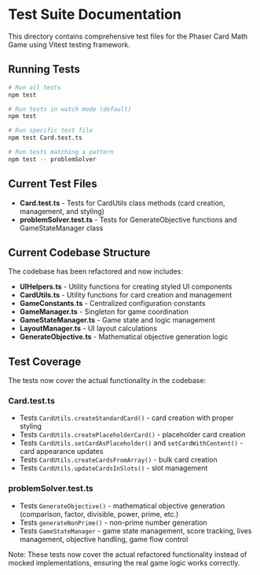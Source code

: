 # Test Suite Documentation

This directory contains comprehensive test files for the Phaser Card Math Game using Vitest testing framework.

## Running Tests

```bash
# Run all tests
npm test

# Run tests in watch mode (default)
npm test

# Run specific test file
npm test Card.test.ts

# Run tests matching a pattern
npm test -- problemSolver
```

## Current Test Files

- **Card.test.ts** - Tests for CardUtils class methods (card creation, management, and styling)
- **problemSolver.test.ts** - Tests for GenerateObjective functions and GameStateManager class

## Current Codebase Structure

The codebase has been refactored and now includes:
- **UIHelpers.ts** - Utility functions for creating styled UI components
- **CardUtils.ts** - Utility functions for card creation and management
- **GameConstants.ts** - Centralized configuration constants
- **GameManager.ts** - Singleton for game coordination
- **GameStateManager.ts** - Game state and logic management
- **LayoutManager.ts** - UI layout calculations
- **GenerateObjective.ts** - Mathematical objective generation logic

## Test Coverage

The tests now cover the actual functionality in the codebase:

### Card.test.ts
- Tests `CardUtils.createStandardCard()` - card creation with proper styling
- Tests `CardUtils.createPlaceholderCard()` - placeholder card creation
- Tests `CardUtils.setCardAsPlaceholder()` and `setCardWithContent()` - card appearance updates
- Tests `CardUtils.createCardsFromArray()` - bulk card creation
- Tests `CardUtils.updateCardsInSlots()` - slot management

### problemSolver.test.ts
- Tests `GenerateObjective()` - mathematical objective generation (comparison, factor, divisible, power, prime, etc.)
- Tests `generateNonPrime()` - non-prime number generation
- Tests `GameStateManager` - game state management, score tracking, lives management, objective handling, game flow control

Note: These tests now cover the actual refactored functionality instead of mocked implementations, ensuring the real game logic works correctly.